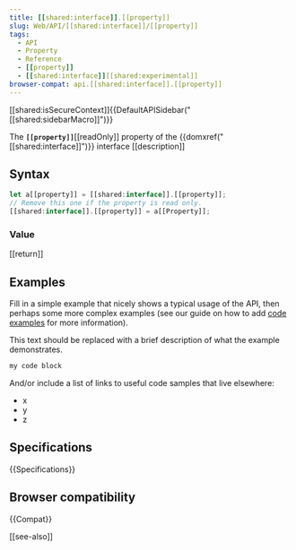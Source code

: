 ```yaml
---
title: [[shared:interface]].[[property]]
slug: Web/API/[[shared:interface]]/[[property]]
tags:
  - API
  - Property
  - Reference
  - [[property]]
  - [[shared:interface]][[shared:experimental]]
browser-compat: api.[[shared:interface]].[[property]]
---
```

[[shared:isSecureContext]]{{DefaultAPISidebar("[[shared:sidebarMacro]]")}}

The **`[[property]]`**[[readOnly]] property of the {{domxref("[[shared:interface]]")}} interface [[description]]

## Syntax

```js
let a[[property]] = [[shared:interface]].[[property]];
// Remove this one if the property is read only.
[[shared:interface]].[[property]] = a[[Property]];
```

### Value

[[return]]

## Examples

Fill in a simple example that nicely shows a typical usage of the API, then perhaps some more complex examples (see our guide on how to add [code examples](/en-US/docs/MDN/Contribute/Structures/Code_examples) for more information).

This text should be replaced with a brief description of what the example demonstrates.

```js
my code block
```

And/or include a list of links to useful code samples that live elsewhere:

*   x
*   y
*   z

## Specifications

{{Specifications}}

## Browser compatibility

{{Compat}}

[[see-also]]
